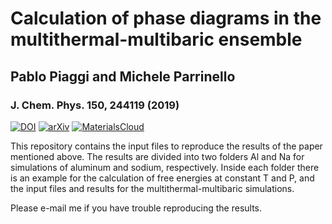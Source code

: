 # Calculation of phase diagrams in the multithermal-multibaric ensemble
## Pablo Piaggi and Michele Parrinello
### J. Chem. Phys. 150, 244119 (2019)
[![DOI](http://img.shields.io/badge/DOI-10.1063%2F1.5102104-blue)](https://doi.org/10.1063/1.5102104)
[![arXiv](http://img.shields.io/badge/cond--math-arXiv%3A1904.05624-B31B1B.svg)](https://arxiv.org/abs/1904.05624)
[![MaterialsCloud](http://img.shields.io/badge/MaterialsCloud-10.24435%2Fmaterialscloud%3A2019.0087%2Fv1-%239ccbfc)](https://doi.org/10.24435/materialscloud:2019.0087/v1)


This repository contains the input files to reproduce the results of the paper mentioned above. 
The results are divided into two folders Al and Na for simulations of aluminum and sodium, respectively.
Inside each folder there is an example for the calculation of free energies at constant T and P, and the input files and results for the multithermal-multibaric simulations.


Please e-mail me if you have trouble reproducing the results.
